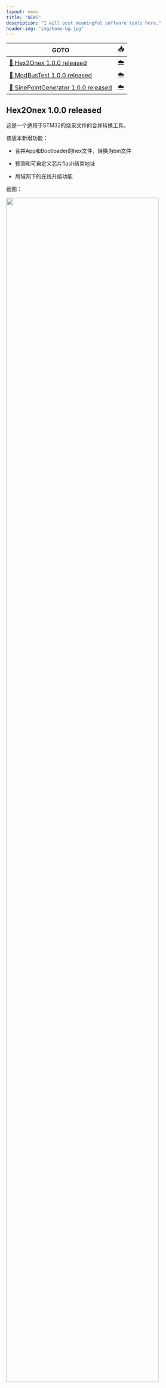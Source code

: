 ```yaml
---
layout: news
title: "NEWS"
description: "I will post meaningful software tools here."
header-img: "img/home-bg.jpg"
---
```


| GOTO                                                         | 📥                                               |
| ------------------------------------------------------------ | ------------------------------------------------------------ |
| [📑 Hex2Onex 1.0.0 released](#hex2onex-100-released)            | [☁️](https://github.com/jvfan/jvfan.github.io/raw/master/tab_news/Hex2Onex1.0.0.zip) |
| [📑 ModBusTest 1.0.0 released](#modbustest-100-released)        | [☁️](https://github.com/jvfan/jvfan.github.io/raw/master/tab_news/ModBusTest1.0.0.zip) |
| [📑 SinePointGenerator 1.0.0 released](#sinepointgenerator-100-released) | [☁️](https://github.com/jvfan/jvfan.github.io/raw/master/tab_news/SinePointGenerator1.0.0.zip) |


## Hex2Onex 1.0.0 released

这是一个适用于STM32的烧录文件的合并转换工具。

该版本新增功能：

- 合并App和Bootloader的hex文件，转换为bin文件

- 预测和可自定义芯片flash结束地址

- 局域网下的在线升级功能

截图：

<img src="https://raw.githubusercontent.com/jvfan/jvfan.github.io/master/img/post_img/20190728232509.png" width="90%" />

下载地址：

🍖<a href="https://github.com/jvfan/jvfan.github.io/raw/master/tab_news/Hex2Onex1.0.0.zip" style="color:red;">Hex2Onex1.0.0.zip</a>🍖

<br/>

## ModBusTest 1.0.0 released

这是一个适用于Modbus-RTU协议的测试工具。

该版本新增功能：

- 发送接收指令/格式化指令查看

- 日志记录

- 定时发送和录制波形

- 自动保存配置

- 支持串口热插拔

截图：

<img src="https://raw.githubusercontent.com/jvfan/jvfan.github.io/master/img/post_img/20190728234009.png" width="60%" />

<img src="https://raw.githubusercontent.com/jvfan/jvfan.github.io/master/img/post_img/20190728233604.png" width="60%" />

<img src="https://raw.githubusercontent.com/jvfan/jvfan.github.io/master/img/post_img/20190728234108.png" width="60%" />

<img src="https://raw.githubusercontent.com/jvfan/jvfan.github.io/master/img/post_img/20190728233703.png" width="60%" />

下载地址：

🍖<a href="https://github.com/jvfan/jvfan.github.io/raw/master/tab_news/ModBusTest1.0.0.zip" style="color:red;">ModBusTest1.0.0.zip</a>🍖

<br/>

## SinePointGenerator 1.0.0 released

这是一个简单的正弦点生成器。

该版本新增功能：

- 设置点数和幅值进行正弦点生成

- 支持数组和mem格式

截图：

<img src="https://raw.githubusercontent.com/jvfan/jvfan.github.io/master/img/post_img/20190728235009.png" width="90%" />

下载地址：

🍖<a href="https://github.com/jvfan/jvfan.github.io/raw/master/tab_news/SinePointGenerator1.0.0.zip" style="color:red;">SinePointGenerator1.0.0.zip</a>🍖

<br/>

---

<a href="https://github.com/jvfan/jvfan.github.io/edit/master/tab_news/README.md" style="color:#cccccc;">🖊 需要改动?点这里编辑</a>
